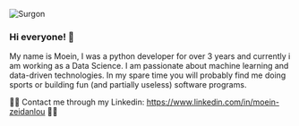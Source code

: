 ![Surgon]()

### Hi everyone! 👋

My name is Moein, I was a python developer for over 3 years and currently i am working as a Data Science. I am passionate about machine learning and data-driven technologies. In my spare time you will probably find me doing sports or building fun (and partially useless) software programs.

<!--- <p align="center">
  <a href="https://www.instagram.com/ai.coding/"><img src="https://img.shields.io/badge/Instagram--_.svg?style=social&logo=instagram" alt="Instagram"></a>
  <a href="https://twitter.com/aicoding_"><img src="https://img.shields.io/badge/Twitter--_.svg?style=social&logo=twitter" alt="Twitter"></a>
  <a href="https://www.youtube.com/channel/UC8FB3UGeHITLOoxb_1F085Q?view_as=subscriber"><img src="https://img.shields.io/badge/YouTube--_.svg?style=social&logo=youtube" alt="YouTube"></a>
</p> -->

💪🏼 Contact me through my Linkedin: https://www.linkedin.com/in/moein-zeidanlou 💪🏼
